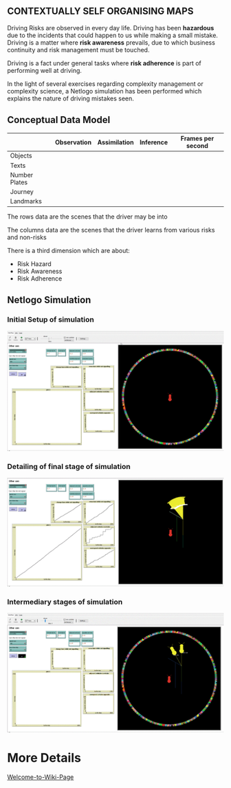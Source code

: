 CONTEXTUALLY SELF ORGANISING MAPS
---------------------------------

Driving Risks are observed in every day life. Driving has been **hazardous** due to the incidents that could happen to us while making a small mistake. Driving is a matter where **risk awareness** prevails, due to which business continuity and risk management must be touched. 

Driving is a fact under general tasks where **risk adherence** is part of performing well at driving. 

In the light of several exercises regarding complexity management or complexity science, a Netlogo simulation has been performed which explains the nature of driving mistakes seen.

Conceptual Data Model
---------------------

|	  | Observation |	Assimilation | Inference	| Frames per second |
|-----|-------|--------|--------|------|
| Objects	|		|	   |    |       |
| Texts		|		|	   |    |		|	
| Number Plates	|		|	   |    |	  |
| Journey		|		|	   |    |		|	
| Landmarks	|		|	   |    |       |

The rows data are the scenes that the driver may be into

The columns data are the scenes that the driver learns from various risks and non-risks

There is a third dimension which are about:
- Risk Hazard
- Risk Awareness
- Risk Adherence

Netlogo Simulation
------------------

### Initial Setup of simulation

![intial-setup](./images/initial-state.PNG)


### Detailing of final stage of simulation

![intial-setup](./images/detailing-our-car.PNG)


### Intermediary stages of simulation

![intial-setup](./images/full-scenario-simulation.PNG)

# More Details

[Welcome-to-Wiki-Page](https://github.com/Journal-AI/contextually-organising-maps/wiki/Welcome-to-Wiki-Page)